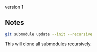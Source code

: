 version 1

## Notes

```sh
git submodule update --init --recursive
```

This will clone all submodules recursively.
